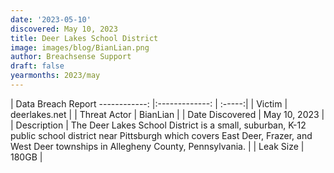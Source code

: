 ```yaml
---
date: '2023-05-10'
discovered: May 10, 2023
title: Deer Lakes School District
image: images/blog/BianLian.png
author: Breachsense Support
draft: false
yearmonths: 2023/may
---
```



| Data Breach Report
------------:     |:-------------:    | :-----:|
| Victim      | deerlakes.net      | 
| Threat Actor      | BianLian      | 
| Date Discovered      | May 10, 2023      | 
| Description      | The Deer Lakes School District is a small, suburban, K-12 public school district near Pittsburgh which covers East Deer, Frazer, and West Deer townships in Allegheny County, Pennsylvania.      | 
| Leak Size      | 180GB      | 

